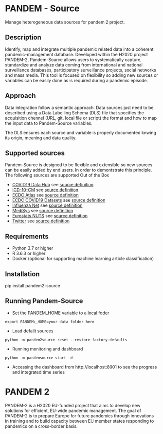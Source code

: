 # PANDEM - Source
Manage heterogeneous data sources for pandem 2 project. 

## Description
Identify, map and integrate multiple pandemic related data into a coherent pandemic-management database. Developed within the H2020 project PANDEM-2, Pandem-Source allows users to systematically capture, standardize and analyze data coming from international and national surveillance databases, participatory surveillance projects, social networks and mass media. This tool is focused on flexibility so adding new sources or variables can be easily done as is required during a pandemic episode. 

## Approach
Data integration follow a semantic approach. Data sources just need to be described using a Data Labelling Schema (DLS) file that specifies the acquisition chennel (URL, git, local file or script) the format and how to map the input data to Pandem-Source variables.

The DLS ensures each source and variable is properly documented knwing its origin, meaning and data quality.

## Supported sources
Pandem-Source is designed to be flexible and extensible so new sources can be easily added by end users. In order to demontstrate this principle. The following sources are supported Out of the Box

- [COVID19 Data Hub](https://covid19datahub.io/) see [source definition](https://github.com/pandem2/pandem-source/blob/main/pandemsource/data/DLS/covid19-datahub.json)
- [ICD-10-CM](https://www.cdc.gov/nchs/icd/icd10cm.htm) see [source definition](https://github.com/pandem2/pandem-source/blob/main/pandemsource/data/DLS/ICD-10-diseases-list.json) 
- [ECDC Atlas](https://www.ecdc.europa.eu/en/surveillance-atlas-infectious-diseases) see [source definition](https://github.com/pandem2/pandem-source/blob/main/pandemsource/data/DLS/ecdc-atlas-influenza.json)
- [ECDC COVID19 Datasets](https://www.ecdc.europa.eu/en/covid-19/data) see [source definition](https://github.com/pandem2/pandem-source/blob/main/pandemsource/data/DLS/ecdc-covid19-variants.json)
- [Influenza Net](http://www.influenzanet.info) see [source definition](https://github.com/pandem2/pandem-source/blob/main/pandemsource/data/DLS/influenza-net.json)
- [MediSys](https://medisys.newsbrief.eu/medisys/) see [source definition](https://github.com/pandem2/pandem-source/blob/main/pandemsource/data/DLS/medisys.json)
- [Eurostats NUTS](https://ec.europa.eu/eurostat/web/gisco/geodata/reference-data/administrative-units-statistical-units/nuts) see [source definition](https://github.com/pandem2/pandem-source/blob/main/pandemsource/data/DLS/nuts-eurostat.json)
- [Twitter](https://twitter.com) see [source definition](https://github.com/pandem2/pandem-source/blob/main/pandemsource/data/DLS/twitter.json)


## Requirements
- Python 3.7 or higher
- R 3.6.3 or higher
- Docker (optional for supporting machine learning article classification)

## Installation
pip install pandem2-source

## Running Pandem-Source

- Set the PANDEM\_HOME variable to a local foder
``` 
export PANDEM\_HOME=your data folder here 
```
- Load defailt sources
```
python -m pandem2source reset --restore-factory-defaults
```
- Running monitoring and dashboard
```
python -m pandemsource start -d
```
- Accessing the dashboard from http://localhost:8001 to see the progress and integrated time series

# PANDEM 2

PANDEM-2 is a H2020 EU-funded project that aims to develop new solutions for efficient, EU-wide pandemic management. The goal of PANDEM-2 is to prepare Europe for future pandemics through innovations in training and to build capacity between EU member states responding to pandemics on a cross-border basis.


